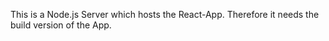 This is a Node.js Server which hosts the React-App. Therefore it needs the build version of the App.
